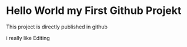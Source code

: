 # Hello World my First Github Projekt

This project is directly published in github

i really like Editing